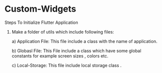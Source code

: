 # Custom-Widgets
Steps To Initialize Flutter Application

1) Make a folder of utils which include following files: 


   a) Application File:
                      This file include a class with the name of application.
   
   b) Globasl File:
                 This File include a class which have some global constants for example screen sizes , colors etc.
   
   c) Local-Storage:
                 This file include local storage class .


 
 
